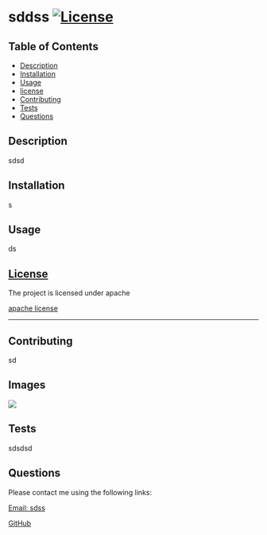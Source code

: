 # sddss [![License](https://img.shields.io/badge/License-Apache_2.0-blue.svg)](https://opensource.org/licenses/Apache-2.0)

  ## Table of Contents
  
  - [Description](#description)
  - [Installation](#installation)
  - [Usage](#usage)
  - [license](#license)
  - [Contributing](#contributing)
  - [Tests](#tests)
  - [Questions](#questions)
  
  ## Description
 
  sdsd

  ## Installation
  
  s

  ## Usage
  
  ds
  
  
  ## [License](#license)
  The project is licensed under apache
  
  [apache license](https://opensource.org/licenses/Apache-2.0)

  ---

  ## Contributing

  sd
  
  ## Images

  <img src="images/Screen Shot 2022-08-24 at 9.26.55 AM.png">

  ## Tests

  sdsdsd

  ## Questions

  Please contact me using the following links:

  [Email: sdss](mailto:sdss)

  [GitHub](https://github.com/sdssd)

